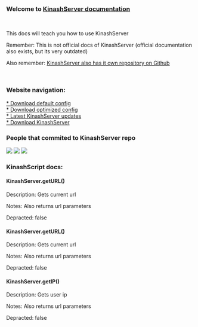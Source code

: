<link href="./assets/customcss.css" rel="stylesheet">
<script type="text/javascript" src="./assets/js.js"></script>
<h3>Welcome to <a href="https://github.com/KinashServer/KinashServer">KinashServer documentation</a></h3>
<br>
<p>This docs will teach you how to use KinashServer</p>
<p>Remember: This is not official docs of KinashServer (official documentation also exists, but its very outdated)</p>
<p>Also remember: <a href="https://github.com/KinashServer/KinashServer">KinashServer also has it own repository on Github</a></p>
<br>
<h3>Website navigation: </h3>
<div class="nav">
    <a href="./download/warning.html">* Download default config</a> <br>
    <a href="./download/warning1.html">* Download optimized config</a> <br>
    <a href="https://github.com/KinashServer/KinashServer/releases/">* Latest KinashServer updates</a> <br>
    <a href="https://github.com/KinashServer/KinashServer/releases/">* Download KinashServer</a> <br>
</div>
<h3>People that commited to KinashServer repo</h3>
<img id="avatar" class="nav" src="https://avatars.githubusercontent.com/u/75567134?s=32&v=4">
<img id="avatar" class="nav" src="https://avatars.githubusercontent.com/u/92477814?s=32&v=4">
<img id="avatar" class="nav" src="https://avatars.githubusercontent.com/u/98953727?s=32&v=4">
<h3>KinashScript docs:</h3>
<div class="nav">
    <h4>KinashServer.getURL()</h4>
    <p class="nav">Description: Gets current url</p>
    <p class="nav">Notes: Also returns url parameters</p>
    <p class="nav">Depracted: false</p>
    <h4>KinashServer.getURL()</h4>
    <p class="nav">Description: Gets current url</p>
    <p class="nav">Notes: Also returns url parameters</p>
    <p class="nav">Depracted: false</p>
    <h4>KinashServer.getIP()</h4>
    <p class="nav">Description: Gets user ip</p>
    <p class="nav">Notes: Also returns url parameters</p>
    <p class="nav">Depracted: false</p>
</div>

<script type="text/javascript">
    brrer(15);
</script>
